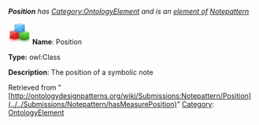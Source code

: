 ___Position__ has [Category:OntologyElement](../../Category/OntologyElement "Category:OntologyElement") and is an [element of](../../Property/ElementOf "Property:ElementOf") [Notepattern](../../Submissions/Notepattern "Submissions:Notepattern")_


  




[![Class](../../images/thumb/2/27/Class.gif/45px-Class.gif)](../../Image/Class.gif "Class")
__Name__: Position 


__Type:__ owl:Class 


__Description__: The position of a symbolic note 





Retrieved from "[http://ontologydesignpatterns.org/wiki/Submissions:Notepattern/Position](../../Submissions/Notepattern/hasMeasurePosition)"
 [Category](http://ontologydesignpatterns.org/wiki/Special:Categories "Special:Categories"): [OntologyElement](../../Category/OntologyElement "Category:OntologyElement")